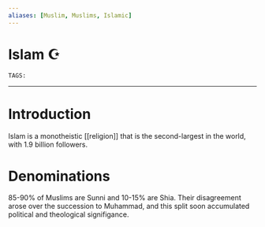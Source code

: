 ```yaml
---
aliases: [Muslim, Muslims, Islamic]
---
```

# Islam ☪️
`TAGS:` 

---
# Introduction
Islam is a monotheistic [[religion]] that is the second-largest in the world, with 1.9 billion followers. 

# Denominations
85-90% of Muslims are Sunni and 10-15% are Shia. Their disagreement arose over the succession to Muhammad, and this split soon accumulated political and theological signifigance. 
